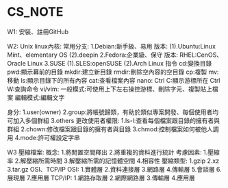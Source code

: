 # CS_NOTE
W1:
  安裝、註冊GitHub

W2:
  Unix
    linux內核:
      常用分支:
        1.Debian:新手級、易用
          版本:
            (1).Ubuntu:Linux Mint、elementary OS
            (2).deepin
        2.Fedora:企業級、保守
          版本:
            RHEL:CenOS、Oracle Linux
        3.SUSE
          (1).SLES:openSUSE
          (2).Arch Linux
  指令
    cd:變換目錄
    pwd:顯示幕前的目錄
    mkdir:建立新目錄
    rmdir:刪除空內容的空目錄
    cp:複製
    mv:移動
    ls:顯示目錄下的所有內容
    cat:查看檔案內容
    nano:
      Ctrl C:顯示游標所在
      Ctrl W:查詢命令
    vi/vim:
      一般模式:可使用上下左右操控游標、刪除字元、複製貼上檔案
      編輯模式:編輯文字
      
  身分:
    1.user(owner)
    2.group:將帳號歸類，有助於類似專案開發、每個使用者均可加入多個群組
    3.others
  更改使用者權限:
    1.ls-l:查看每個檔案跟目錄的擁有者與群組
    2.chown:修改檔案跟目錄的擁有者與目錄
    3.chmod:控制檔案如何被他人調用
    4.mode:許可權設定字串

W3
  壓縮檔案:
    概念:
      1.將閒置空間釋出
      2.將重複的資料進行統計
    考慮因素:
      1.壓縮率
      2.解壓縮所需時間
      3.解壓縮所需的記憶體空間
      4.相容性
    壓縮類型:
      1.gzip
      2.xz
      3.tar.gz
  OSI、TCP/IP
    OSI:
      1.實體層
      2.資料連接層
      3.網路層
      4.傳輸層
      5.會談層
      6.展現層
      7.應用層
    TCP/IP:
      1.網路存取層
      2.網際網路層
      3.傳輸層
      4.應用層
